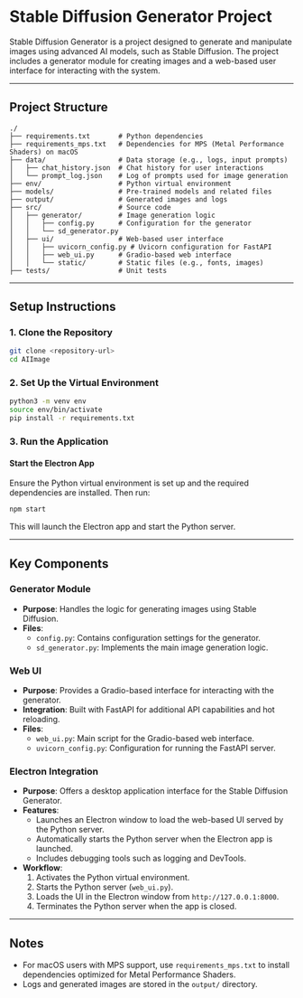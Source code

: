 # Stable Diffusion Generator Project

Stable Diffusion Generator is a project designed to generate and manipulate images using advanced AI models, such as Stable Diffusion. The project includes a generator module for creating images and a web-based user interface for interacting with the system.

---

## Project Structure
```
./
├── requirements.txt       # Python dependencies
├── requirements_mps.txt   # Dependencies for MPS (Metal Performance Shaders) on macOS
├── data/                  # Data storage (e.g., logs, input prompts)
│   ├── chat_history.json  # Chat history for user interactions
│   └── prompt_log.json    # Log of prompts used for image generation
├── env/                   # Python virtual environment
├── models/                # Pre-trained models and related files
├── output/                # Generated images and logs
├── src/                   # Source code
│   ├── generator/         # Image generation logic
│   │   ├── config.py      # Configuration for the generator
│   │   └── sd_generator.py
│   ├── ui/                # Web-based user interface
│   │   ├── uvicorn_config.py # Uvicorn configuration for FastAPI
│   │   ├── web_ui.py      # Gradio-based web interface
│   │   └── static/        # Static files (e.g., fonts, images)
├── tests/                 # Unit tests
```

---

## Setup Instructions

### 1. Clone the Repository
```bash
git clone <repository-url>
cd AIImage
```

### 2. Set Up the Virtual Environment
```bash
python3 -m venv env
source env/bin/activate
pip install -r requirements.txt
```

### 3. Run the Application
#### Start the Electron App
Ensure the Python virtual environment is set up and the required dependencies are installed. Then run:
```bash
npm start
```
This will launch the Electron app and start the Python server.

---

## Key Components

### Generator Module
- **Purpose**: Handles the logic for generating images using Stable Diffusion.
- **Files**:
  - `config.py`: Contains configuration settings for the generator.
  - `sd_generator.py`: Implements the main image generation logic.

### Web UI
- **Purpose**: Provides a Gradio-based interface for interacting with the generator.
- **Integration**: Built with FastAPI for additional API capabilities and hot reloading.
- **Files**:
  - `web_ui.py`: Main script for the Gradio-based web interface.
  - `uvicorn_config.py`: Configuration for running the FastAPI server.

### Electron Integration
- **Purpose**: Offers a desktop application interface for the Stable Diffusion Generator.
- **Features**:
  - Launches an Electron window to load the web-based UI served by the Python server.
  - Automatically starts the Python server when the Electron app is launched.
  - Includes debugging tools such as logging and DevTools.
- **Workflow**:
  1. Activates the Python virtual environment.
  2. Starts the Python server (`web_ui.py`).
  3. Loads the UI in the Electron window from `http://127.0.0.1:8000`.
  4. Terminates the Python server when the app is closed.

---

## Notes

- For macOS users with MPS support, use `requirements_mps.txt` to install dependencies optimized for Metal Performance Shaders.
- Logs and generated images are stored in the `output/` directory.
